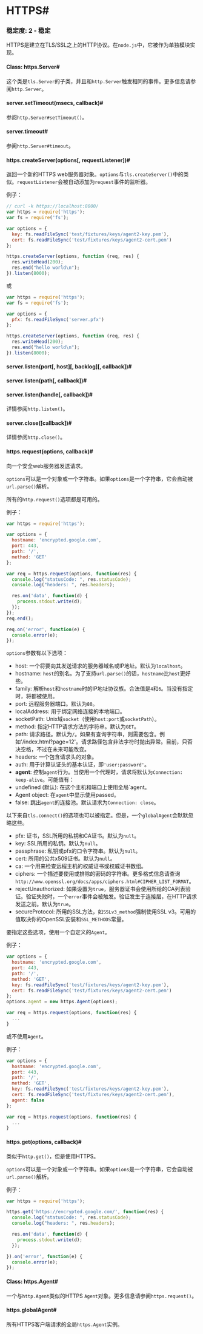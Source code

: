 # HTTPS#

### 稳定度: 2 - 稳定

HTTPS是建立在TLS/SSL之上的HTTP协议。在`node.js`中，它被作为单独模块实现。

#### Class: https.Server#

这个类是`tls.Server`的子类，并且和`http.Server`触发相同的事件。更多信息请参阅`http.Server`。

#### server.setTimeout(msecs, callback)#

参阅`http.Server#setTimeout()`。

#### server.timeout#

参阅`http.Server#timeout`。

#### https.createServer(options[, requestListener])#

返回一个新的HTTPS web服务器对象。`options`与`tls.createServer()`中的类似。`requestListener`会被自动添加为`request`事件的监听器。

例子：

```js
// curl -k https://localhost:8000/
var https = require('https');
var fs = require('fs');

var options = {
  key: fs.readFileSync('test/fixtures/keys/agent2-key.pem'),
  cert: fs.readFileSync('test/fixtures/keys/agent2-cert.pem')
};

https.createServer(options, function (req, res) {
  res.writeHead(200);
  res.end("hello world\n");
}).listen(8000);
```

或

```js
var https = require('https');
var fs = require('fs');

var options = {
  pfx: fs.readFileSync('server.pfx')
};

https.createServer(options, function (req, res) {
  res.writeHead(200);
  res.end("hello world\n");
}).listen(8000);
```

#### server.listen(port[, host][, backlog][, callback])#

#### server.listen(path[, callback])#

#### server.listen(handle[, callback])#

详情参阅`http.listen()`。

#### server.close([callback])#

详情参阅`http.close()`。

#### https.request(options, callback)#

向一个安全web服务器发送请求。

`options`可以是一个对象或一个字符串。如果`options`是一个字符串，它会自动被`url.parse()`解析。

所有的`http.request()`选项都是可用的。

例子：

```js
var https = require('https');

var options = {
  hostname: 'encrypted.google.com',
  port: 443,
  path: '/',
  method: 'GET'
};

var req = https.request(options, function(res) {
  console.log("statusCode: ", res.statusCode);
  console.log("headers: ", res.headers);

  res.on('data', function(d) {
    process.stdout.write(d);
  });
});
req.end();

req.on('error', function(e) {
  console.error(e);
});
```

`options`参数有以下选项：

 - host: 一个将要向其发送请求的服务器域名或IP地址。默认为`localhost`。
 - hostname: `host`的别名。为了支持`url.parse()`的话，`hostname`比`host`更好些。
 - family: 解析`host`和`hostname`时的IP地址协议族。合法值是`4`和`6`。当没有指定时，将都被使用。
 - port: 远程服务器端口。默认为`80`。
 - localAddress: 用于绑定网络连接的本地端口。
 - socketPath: Unix域`socket`（使用`host:port`或`socketPath`）。
 - method: 指定HTTP请求方法的字符串。默认为`GET`。
 - path: 请求路径。默认为`/`。如果有查询字符串，则需要包含。例如'/index.html?page=12'。请求路径包含非法字符时抛出异常。目前，只否决空格，不过在未来可能改变。
 - headers: 一个包含请求头的对象。
 - auth: 用于计算认证头的基本认证，即`'user:password'`。
 - __agent__: 控制`agent`行为。当使用一个代理时，请求将默认为`Connection: keep-alive`。可能值有：
  - undefined (默认): 在这个主机和端口上使用全局`agent。
  - Agent object: 在`agent`中显示使用passed。
  - false: 跳出`agent`的连接池。默认请求为`Connection: close`。

以下来自`tls.connect()`的选项也可以被指定。但是，一个`globalAgent`会默默忽略这些。

 - pfx: 证书，SSL所用的私钥和CA证书。默认为`null`。
 - key: SSL所用的私钥。默认为`null`。
 - passphrase: 私钥或pfx的口令字符串。默认为`null`。
 - cert: 所用的公共x509证书。默认为`null`。
 - ca: 一个用来检查远程主机的权威证书或权威证书数组。
 - ciphers: 一个描述要使用或排除的密码的字符串。更多格式信息请查询`http://www.openssl.org/docs/apps/ciphers.html#CIPHER_LIST_FORMAT`。
 - rejectUnauthorized: 如果设置为`true`，服务器证书会使用所给的CA列表验证。验证失败时，一个`error`事件会被触发。验证发生于连接层，在HTTP请求发送之前。默认为`true`。
 - secureProtocol: 所用的SSL方法，如`SSLv3_method`强制使用SSL v3。可用的值取决你的OpenSSL安装和`SSL_METHODS`常量。

要指定这些选项，使用一个自定义的`Agent`。

例子：

```js
var options = {
  hostname: 'encrypted.google.com',
  port: 443,
  path: '/',
  method: 'GET',
  key: fs.readFileSync('test/fixtures/keys/agent2-key.pem'),
  cert: fs.readFileSync('test/fixtures/keys/agent2-cert.pem')
};
options.agent = new https.Agent(options);

var req = https.request(options, function(res) {
  ...
}
```

或不使用`Agent`。

例子：

```js
var options = {
  hostname: 'encrypted.google.com',
  port: 443,
  path: '/',
  method: 'GET',
  key: fs.readFileSync('test/fixtures/keys/agent2-key.pem'),
  cert: fs.readFileSync('test/fixtures/keys/agent2-cert.pem'),
  agent: false
};

var req = https.request(options, function(res) {
  ...
}
```

#### https.get(options, callback)#

类似于`http.get()`，但是使用HTTPS。

`options`可以是一个对象或一个字符串。如果`options`是一个字符串，它会自动被`url.parse()`解析。

例子：

```js
var https = require('https');

https.get('https://encrypted.google.com/', function(res) {
  console.log("statusCode: ", res.statusCode);
  console.log("headers: ", res.headers);

  res.on('data', function(d) {
    process.stdout.write(d);
  });

}).on('error', function(e) {
  console.error(e);
});
```

#### Class: https.Agent#

一个与`http.Agent`类似的HTTPS `Agent`对象。更多信息请参阅`https.request()`。

#### https.globalAgent#

所有HTTPS客户端请求的全局`https.Agent`实例。